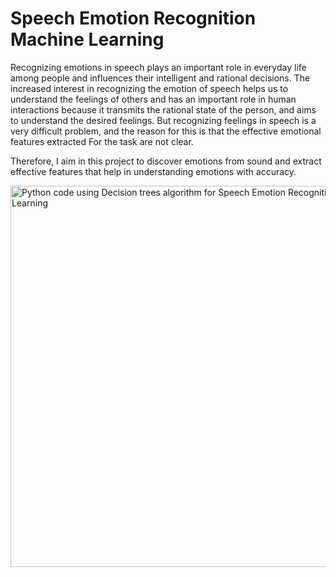 # Speech Emotion Recognition Machine Learning

Recognizing emotions in speech plays an important role in everyday life among people and influences their intelligent and rational decisions. The increased interest in recognizing the emotion of speech helps us to understand the feelings of others and has an important role in human interactions because it transmits the rational state of the person, and aims to understand the desired feelings. But recognizing feelings in speech is a very difficult problem, and the reason for this is that the effective emotional features extracted For the task are not clear.


Therefore, I aim in this project to discover emotions from sound and extract effective features that help in understanding emotions with accuracy.













<img width="610" alt="Python code using Decision trees algorithm for Speech Emotion Recognition Machine Learning" src="https://user-images.githubusercontent.com/47718518/112846298-9301a580-90ae-11eb-8fc3-63c4b87c07c3.png">
